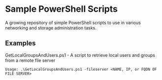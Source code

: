 # Sample PowerShell Scripts

A growing repository of simple PowerShell scripts to use in various networking and storage administration tasks.

## Examples
GetLocalGroupsAndUsers.ps1 - A script to retrieve local users and groups from a remote file server
```
Usage: .\GetLocalGroupsAndUsers.ps1 -fileserver <NAME, IP, or FQDN OF FILE SERVER>
```